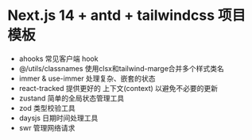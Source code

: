 # Next.js 14 + antd + tailwindcss 项目模板

- ahooks 常见客户端 hook
- @/utils/classnames 使用clsx和tailwind-marge合并多个样式类名
- immer & use-immer 处理复杂、嵌套的状态
- react-tracked 提供更好的 上下文(context) 以避免不必要的更新
- zustand 简单的全局状态管理工具
- zod 类型校验工具
- daysjs 日期时间处理工具
- swr 管理网络请求
